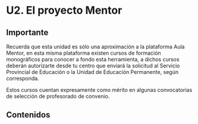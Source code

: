 # U2. El proyecto Mentor

## Importante

Recuerda que esta unidad es sólo una aproximación a la plataforma Aula Mentor, en esta misma plataforma existen cursos de formación monográficos para conocer a fondo esta herramienta, a dichos cursos deberán autorizarte desde tu centro que enviará la solicitud al Servicio Provincial de Educación o la Unidad de Educación Permanente, según corresponda.

Estos cursos cuentan expresamente como mérito en algunas convocatorias de selección de profesorado de convenio.

## Contenidos



